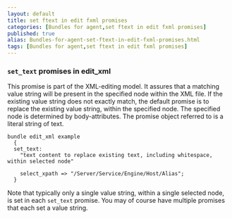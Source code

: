 ```yaml
---
layout: default
title: set ftext in edit fxml promises
categories: [Bundles for agent,set ftext in edit fxml promises]
published: true
alias: Bundles-for-agent-set-ftext-in-edit-fxml-promises.html
tags: [Bundles for agent,set ftext in edit fxml promises]
---
```


### `set_text` promises in edit\_xml

  

This promise is part of the XML-editing model. It assures that a
matching value string will be present in the specified node within the
XML file. If the existing value string does not exactly match, the
default promise is to replace the existing value string, within the
specified node. The specified node is determined by body-attributes. The
promise object referred to is a literal string of text.

  

```cf3
bundle edit_xml example
  {
  set_text:
    "text content to replace existing text, including whitespace, within selected node"

    select_xpath => "/Server/Service/Engine/Host/Alias";
  }
```

  

Note that typically only a single value string, within a single selected
node, is set in each `set_text` promise. You may of course have multiple
promises that each set a value string.
